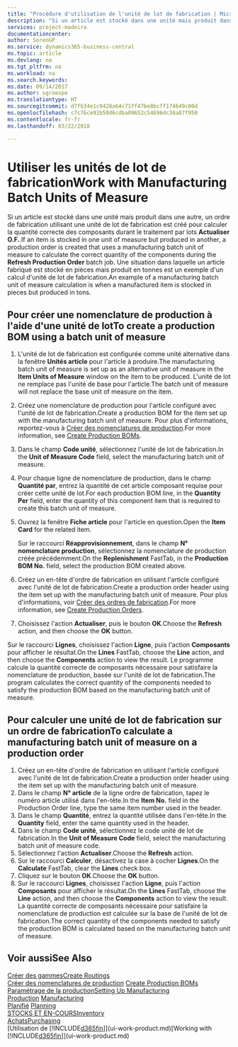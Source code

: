 ```yaml
---
title: "Procédure d'utilisation de l'unité de lot de fabrication | Microsoft Docs"
description: "Si un article est stocké dans une unité mais produit dans une autre, l'ordre de fabrication doit utiliser une unité de lot de fabrication pour calculer la quantité correcte des composants. Une situation dans laquelle un article fabriqué est stocké en pièces mais produit en tonnes est un exemple d'un calcul d'unité de lot de fabrication."
services: project-madeira
documentationcenter: 
author: SorenGP
ms.service: dynamics365-business-central
ms.topic: article
ms.devlang: na
ms.tgt_pltfrm: na
ms.workload: na
ms.search.keywords: 
ms.date: 09/14/2017
ms.author: sgroespe
ms.translationtype: HT
ms.sourcegitcommit: d7fb34e1c9428a64c71ff47be8bcff174649c00d
ms.openlocfilehash: c7c76ce91b58d6cdba09652c54696dc38a87f950
ms.contentlocale: fr-fr
ms.lasthandoff: 03/22/2018

---
```

# <a name="work-with-manufacturing-batch-units-of-measure"></a><span data-ttu-id="81f6b-104">Utiliser les unités de lot de fabrication</span><span class="sxs-lookup"><span data-stu-id="81f6b-104">Work with Manufacturing Batch Units of Measure</span></span>
<span data-ttu-id="81f6b-105">Si un article est stocké dans une unité mais produit dans une autre, un ordre de fabrication utilisant une unité de lot de fabrication est créé pour calculer la quantité correcte des composants durant le traitement par lots **Actualiser O.F.**.</span><span class="sxs-lookup"><span data-stu-id="81f6b-105">If an item is stocked in one unit of measure but produced in another, a production order is created that uses a manufacturing batch unit of measure to calculate the correct quantity of the components during the **Refresh Production Order** batch job.</span></span> <span data-ttu-id="81f6b-106">Une situation dans laquelle un article fabriqué est stocké en pièces mais produit en tonnes est un exemple d'un calcul d'unité de lot de fabrication.</span><span class="sxs-lookup"><span data-stu-id="81f6b-106">An example of a manufacturing batch unit of measure calculation is when a manufactured item is stocked in pieces but produced in tons.</span></span>  

## <a name="to-create-a-production-bom-using-a-batch-unit-of-measure"></a><span data-ttu-id="81f6b-107">Pour créer une nomenclature de production à l'aide d'une unité de lot</span><span class="sxs-lookup"><span data-stu-id="81f6b-107">To create a production BOM using a batch unit of measure</span></span>  
1.  <span data-ttu-id="81f6b-108">L'unité de lot de fabrication est configurée comme unité alternative dans la fenêtre **Unités article** pour l'article à produire.</span><span class="sxs-lookup"><span data-stu-id="81f6b-108">The manufacturing batch unit of measure is set up as an alternative unit of measure in the **Item Units of Measure** window on the item to be produced.</span></span> <span data-ttu-id="81f6b-109">L'unité de lot ne remplace pas l'unité de base pour l'article.</span><span class="sxs-lookup"><span data-stu-id="81f6b-109">The batch unit of measure will not replace the base unit of measure on the item.</span></span>  
2.  <span data-ttu-id="81f6b-110">Créez une nomenclature de production pour l'article configuré avec l'unité de lot de fabrication.</span><span class="sxs-lookup"><span data-stu-id="81f6b-110">Create a production BOM for the item set up with the manufacturing batch unit of measure.</span></span> <span data-ttu-id="81f6b-111">Pour plus d'informations, reportez-vous à [Créer des nomenclatures de production](production-how-to-create-production-boms.md).</span><span class="sxs-lookup"><span data-stu-id="81f6b-111">For more information, see [Create Production BOMs](production-how-to-create-production-boms.md).</span></span>  
3.  <span data-ttu-id="81f6b-112">Dans le champ **Code unité**, sélectionnez l'unité de lot de fabrication.</span><span class="sxs-lookup"><span data-stu-id="81f6b-112">In the **Unit of Measure Code** field, select the manufacturing batch unit of measure.</span></span>  
4.  <span data-ttu-id="81f6b-113">Pour chaque ligne de nomenclature de production, dans le champ **Quantité par**, entrez la quantité de cet article composant requise pour créer cette unité de lot.</span><span class="sxs-lookup"><span data-stu-id="81f6b-113">For each production BOM line, in the **Quantity Per** field, enter the quantity of this component item that is required to create this batch unit of measure.</span></span>  
5.  <span data-ttu-id="81f6b-114">Ouvrez la fenêtre **Fiche article** pour l'article en question.</span><span class="sxs-lookup"><span data-stu-id="81f6b-114">Open the **Item Card** for the related item.</span></span>  

    <span data-ttu-id="81f6b-115">Sur le raccourci **Réapprovisionnement**, dans le champ **N° nomenclature production**, sélectionnez la nomenclature de production créée précédemment.</span><span class="sxs-lookup"><span data-stu-id="81f6b-115">On the **Replenishment** FastTab, in the **Production BOM No.** field, select the production BOM created above.</span></span>  
6.  <span data-ttu-id="81f6b-116">Créez un en-tête d'ordre de fabrication en utilisant l'article configuré avec l'unité de lot de fabrication.</span><span class="sxs-lookup"><span data-stu-id="81f6b-116">Create a production order header using the item set up with the manufacturing batch unit of measure.</span></span> <span data-ttu-id="81f6b-117">Pour plus d'informations, voir [Créer des ordres de fabrication](production-how-to-create-production-orders.md).</span><span class="sxs-lookup"><span data-stu-id="81f6b-117">For more information, see [Create Production Orders](production-how-to-create-production-orders.md).</span></span>  
7.  <span data-ttu-id="81f6b-118">Choisissez l'action **Actualiser**, puis le bouton **OK**.</span><span class="sxs-lookup"><span data-stu-id="81f6b-118">Choose the **Refresh** action, and then choose  the **OK** button.</span></span>  

<span data-ttu-id="81f6b-119">Sur le raccourci **Lignes**, choisissez l'action **Ligne**, puis l'action **Composants** pour afficher le résultat.</span><span class="sxs-lookup"><span data-stu-id="81f6b-119">On the **Lines** FastTab, choose the **Line** action, and then choose the **Components** action to view the result.</span></span> <span data-ttu-id="81f6b-120">Le programme calcule la quantité correcte de composants nécessaire pour satisfaire la nomenclature de production, basée sur l'unité de lot de fabrication.</span><span class="sxs-lookup"><span data-stu-id="81f6b-120">The program calculates the correct quantity of the components needed to satisfy the production BOM based on the manufacturing batch unit of measure.</span></span>  

## <a name="to-calculate-a-manufacturing-batch-unit-of-measure-on-a-production-order"></a><span data-ttu-id="81f6b-121">Pour calculer une unité de lot de fabrication sur un ordre de fabrication</span><span class="sxs-lookup"><span data-stu-id="81f6b-121">To calculate a manufacturing batch unit of measure on a production order</span></span>  
1.  <span data-ttu-id="81f6b-122">Créez un en-tête d'ordre de fabrication en utilisant l'article configuré avec l'unité de lot de fabrication.</span><span class="sxs-lookup"><span data-stu-id="81f6b-122">Create a production order header using the item set up with the manufacturing batch unit of measure.</span></span>  
2.  <span data-ttu-id="81f6b-123">Dans le champ **N° article** de la ligne ordre de fabrication, tapez le numéro article utilisé dans l'en-tête.</span><span class="sxs-lookup"><span data-stu-id="81f6b-123">In the **Item No.** field in the Production Order line, type the same item number used in the header.</span></span>  
3.  <span data-ttu-id="81f6b-124">Dans le champ **Quantité**, entrez la quantité utilisée dans l'en-tête.</span><span class="sxs-lookup"><span data-stu-id="81f6b-124">In the **Quantity** field, enter the same quantity used in the header.</span></span>  
4.  <span data-ttu-id="81f6b-125">Dans le champ **Code unité**, sélectionnez le code unité de lot de fabrication.</span><span class="sxs-lookup"><span data-stu-id="81f6b-125">In the **Unit of Measure Code** field, select the manufacturing batch unit of measure code.</span></span>  
5.  <span data-ttu-id="81f6b-126">Sélectionnez l'action **Actualiser**.</span><span class="sxs-lookup"><span data-stu-id="81f6b-126">Choose the **Refresh** action.</span></span>
6.  <span data-ttu-id="81f6b-127">Sur le raccourci **Calculer**, désactivez la case à cocher **Lignes**.</span><span class="sxs-lookup"><span data-stu-id="81f6b-127">On the **Calculate** FastTab, clear the **Lines** check box.</span></span>  
7.  <span data-ttu-id="81f6b-128">Cliquez sur le bouton **OK**.</span><span class="sxs-lookup"><span data-stu-id="81f6b-128">Choose the **OK** button.</span></span>  
8.  <span data-ttu-id="81f6b-129">Sur le raccourci **Lignes**, choisissez l'action **Ligne**, puis l'action **Composants** pour afficher le résultat.</span><span class="sxs-lookup"><span data-stu-id="81f6b-129">On the **Lines** FastTab, choose the **Line** action, and then choose the **Components** action to view the result.</span></span> <span data-ttu-id="81f6b-130">La quantité correcte de composants nécessaire pour satisfaire la nomenclature de production est calculée sur la base de l'unité de lot de fabrication.</span><span class="sxs-lookup"><span data-stu-id="81f6b-130">The correct quantity of the components needed to satisfy the production BOM is calculated based on the manufacturing batch unit of measure.</span></span>  

## <a name="see-also"></a><span data-ttu-id="81f6b-131">Voir aussi</span><span class="sxs-lookup"><span data-stu-id="81f6b-131">See Also</span></span>  
[<span data-ttu-id="81f6b-132">Créer des gammes</span><span class="sxs-lookup"><span data-stu-id="81f6b-132">Create Routings</span></span>](production-how-to-create-routings.md)  
<span data-ttu-id="81f6b-133">[Créer des nomenclatures de production](production-how-to-create-production-boms.md)   </span><span class="sxs-lookup"><span data-stu-id="81f6b-133">[Create Production BOMs](production-how-to-create-production-boms.md)   </span></span>  
[<span data-ttu-id="81f6b-134">Paramétrage de la production</span><span class="sxs-lookup"><span data-stu-id="81f6b-134">Setting Up Manufacturing</span></span>](production-configure-production-processes.md)  
<span data-ttu-id="81f6b-135">[Production](production-manage-manufacturing.md)  </span><span class="sxs-lookup"><span data-stu-id="81f6b-135">[Manufacturing](production-manage-manufacturing.md)  </span></span>  
<span data-ttu-id="81f6b-136">[Planifié](production-planning.md) </span><span class="sxs-lookup"><span data-stu-id="81f6b-136">[Planning](production-planning.md) </span></span>  
[<span data-ttu-id="81f6b-137">STOCKS ET EN-COURS</span><span class="sxs-lookup"><span data-stu-id="81f6b-137">Inventory</span></span>](inventory-manage-inventory.md)  
[<span data-ttu-id="81f6b-138">Achats</span><span class="sxs-lookup"><span data-stu-id="81f6b-138">Purchasing</span></span>](purchasing-manage-purchasing.md)  
<span data-ttu-id="81f6b-139">[Utilisation de [!INCLUDE[d365fin](includes/d365fin_md.md)]](ui-work-product.md)</span><span class="sxs-lookup"><span data-stu-id="81f6b-139">[Working with [!INCLUDE[d365fin](includes/d365fin_md.md)]](ui-work-product.md)</span></span>  

